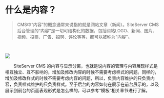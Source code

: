 # 什么是内容？

> CMS中“内容”的概念通常来说指的就是网站文章（新闻）。SiteServer CMS 后台管理的“内容”是一切可结构化的数据，包括网站LOGO、新闻、图片、视频、投票、广告、招聘、评论等等，都可以被称为“内容”。

<br />

![](/assets/203.jpg)

&emsp;&emsp;SiteServer CMS 的内容与显示分离，也就是说内容的管理与内容展现样式是相互独立、互不影响的，增加及修改内容的时候不需要考虑样式的问题。同样的，增加及修改样式的时候不需要考虑内容的问题，所以，负责内容维护的只负责内容，负责样式维护的只负责样式。至于后台的内容如何在展示在前台展示的，以及展示到前台的页面表现形式是怎么样的，可以参考“模板”相关章节进行了解。